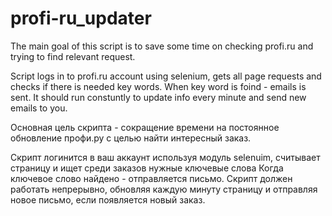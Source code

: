 # profi-ru_updater
The main goal of this script is to save some time on checking profi.ru and trying to find relevant request.

Script logs in to profi.ru account using selenium, gets all page requests and checks if there is needed key words.
When key word is foind - emails is sent.
It should run constuntly to update info every minute and send new emails to you.

Основная цель скрипта - сокращение времени на постоянное обновление профи.ру с целью найти интересный заказ.

Скрипт логинится в ваш аккаунт используя модуль selenuim, считывает страницу и ищет среди заказов нужные ключевые слова
Когда ключевое слово найдено - отправляется письмо.
Скрипт должен работать непрерывно, обновляя каждую минуту страницу и отправляя новое письмо, если появляется новый заказ.
